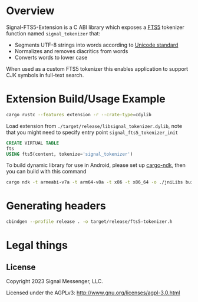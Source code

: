 # Overview

Signal-FTS5-Extension is a C ABI library which exposes a
[FTS5](https://www.sqlite.org/fts5.html) tokenizer function named
`signal_tokenizer` that:

- Segments UTF-8 strings into words according to
  [Unicode standard](http://www.unicode.org/reports/tr29/)
- Normalizes and removes diacritics from words
- Converts words to lower case

When used as a custom FTS5 tokenizer this enables application to support CJK
symbols in full-text search.

# Extension Build/Usage Example

```sh
cargo rustc --features extension -r --crate-type=cdylib
```

Load extension from `./target/release/libsignal_tokenizer.dylib`, note that you might need to specify entry point `signal_fts5_tokenizer_init`

```sql
CREATE VIRTUAL TABLE
fts
USING fts5(content, tokenize='signal_tokenizer')
```

To build dynamic library for use in Android, please set up [cargo-ndk](https://github.com/bbqsrc/cargo-ndk), then you can build with this command

```sh
cargo ndk -t armeabi-v7a -t arm64-v8a -t x86 -t x86_64 -o ./jniLibs build --release
```

# Generating headers

```sh
cbindgen --profile release . -o target/release/fts5-tokenizer.h
```

# Legal things

## License

Copyright 2023 Signal Messenger, LLC.

Licensed under the AGPLv3: http://www.gnu.org/licenses/agpl-3.0.html

